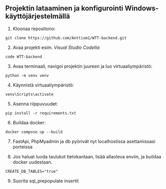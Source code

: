 ## Projektin lataaminen ja konfigurointi Windows-käyttöjärjestelmällä
1. Kloonaa repositorio:
```
git clone https://github.com/Anttiom1/WTT-backend.git
```
2. Avaa projekti esim. *Visual Studio Codella*:
```
code WTT-backend
```
3. Avaa terminaali, navigoi projektin juureen ja luo virtuaaliympäristö:
```
python -m venv venv
```
4. Käynnistä virtuaaliympäristö:
```
venv\Scripts\activate
```
5. Asenna riippuvuudet:
```
pip install -r requirements.txt
```
6. Buildaa docker:
```
docker compose up --build
```
7. FastApi, PhpMyadmin ja db pyörivät nyt localhostissa asettamissasi porteissa

8. Jos haluat luoda taulukot tietokantaan, lisää allaoleva enviin, ja buildaa docker uudestaan.
```
CREATE_DB_TABLES="true"
```
9. Suorita sql_prepopulate insertit
